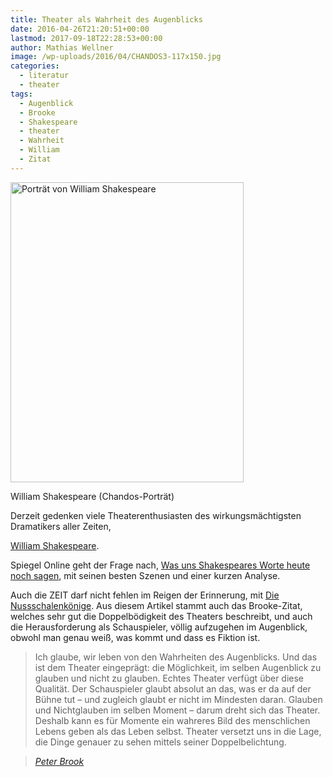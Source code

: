 ```yaml
---
title: Theater als Wahrheit des Augenblicks
date: 2016-04-26T21:20:51+00:00
lastmod: 2017-09-18T22:28:53+00:00
author: Mathias Wellner
image: /wp-uploads/2016/04/CHANDOS3-117x150.jpg
categories:
  - literatur
  - theater
tags:
  - Augenblick
  - Brooke
  - Shakespeare
  - theater
  - Wahrheit
  - William
  - Zitat
---
```

<div id="attachment_6590" style="width: 383px" class="wp-caption alignleft">
  <img src="http://www.mwellner.de/wp-uploads/2016/04/CHANDOS3.jpg" alt="Porträt von William Shakespeare" width="373" height="480" class="size-full wp-image-6590" srcset="http://www.mwellner.de/wp-uploads/2016/04/CHANDOS3.jpg 373w, http://www.mwellner.de/wp-uploads/2016/04/CHANDOS3-272x350.jpg 272w, http://www.mwellner.de/wp-uploads/2016/04/CHANDOS3-117x150.jpg 117w" sizes="(max-width: 373px) 100vw, 373px" />
  
  <p class="wp-caption-text">
    William Shakespeare (Chandos-Porträt)
  </p>
</div> Derzeit gedenken viele Theaterenthusiasten des wirkungsmächtigsten Dramatikers aller Zeiten, 

<a href="https://de.wikipedia.org/wiki/William_Shakespeare" title="William Shakespeare" target="_blank">William Shakespeare</a>. 

Spiegel Online geht der Frage nach, <a href="http://www.spiegel.de/kultur/literatur/william-shakespeare-zum-400-todestag-die-besten-szenen-a-1088735.html" title="Die besten Szenen von Shakespeare" target="_blank">Was uns Shakespeares Worte heute noch sagen</a>, mit seinen besten Szenen und einer kurzen Analyse. 

Auch die ZEIT darf nicht fehlen im Reigen der Erinnerung, mit <a href="http://www.zeit.de/2016/18/theater-shakespeare-inszenierungen-400-todestag" title="Theater: Die Nusschalenkönige" target="_blank">Die Nussschalenkönige</a>. Aus diesem Artikel stammt auch das Brooke-Zitat, welches sehr gut die Doppelbödigkeit des Theaters beschreibt, und auch die Herausforderung als Schauspieler, völlig aufzugehen im Augenblick, obwohl man genau weiß, was kommt und dass es Fiktion ist. 

> Ich glaube, wir leben von den Wahrheiten des Augenblicks. Und das ist dem Theater eingeprägt: die Möglichkeit, im selben Augenblick zu glauben und nicht zu glauben. Echtes Theater verfügt über diese Qualität. Der Schauspieler glaubt absolut an das, was er da auf der Bühne tut – und zugleich glaubt er nicht im Mindesten daran. Glauben und Nichtglauben im selben Moment – darum dreht sich das Theater. Deshalb kann es für Momente ein wahreres Bild des menschlichen Lebens geben als das Leben selbst. Theater versetzt uns in die Lage, die Dinge genauer zu sehen mittels seiner Doppelbelichtung.
  
> <cite><a href="https://de.wikipedia.org/wiki/Peter_Brook" title="Peter Brook" target="_blank">Peter Brook</a></cite>